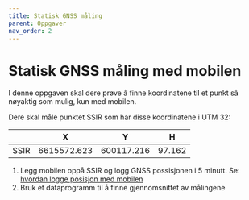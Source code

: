 ```yaml
---
title: Statisk GNSS måling
parent: Oppgaver
nav_order: 2
---
```

# Statisk GNSS måling med mobilen
I denne oppgaven skal dere prøve å finne koordinatene til et punkt så nøyaktig som mulig, kun med mobilen.

Dere skal måle punktet SSIR som har disse koordinatene i UTM 32:

|               |       X       |       Y       |       H       |
|---------------|---------------|---------------|---------------|
|     SSIR      | 6615572.623   | 600117.216    |    97.162     |

1. Legg mobilen oppå SSIR og logg GNSS possisjonen i 5 minutt. Se: [hvordan logge posisjon med mobilen](../bruksanvisninger/gnss_mobil.html)
2. Bruk et dataprogramm til å finne gjennomsnittet av målingene